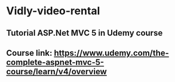 # Vidly-video-rental
## Tutorial ASP.Net MVC 5 in Udemy course
## Course link:  https://www.udemy.com/the-complete-aspnet-mvc-5-course/learn/v4/overview

